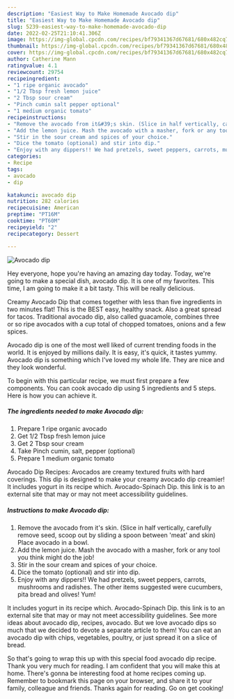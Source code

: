 ```yaml
---
description: "Easiest Way to Make Homemade Avocado dip"
title: "Easiest Way to Make Homemade Avocado dip"
slug: 5239-easiest-way-to-make-homemade-avocado-dip
date: 2022-02-25T21:10:41.306Z
image: https://img-global.cpcdn.com/recipes/bf79341367d67681/680x482cq70/avocado-dip-recipe-main-photo.jpg
thumbnail: https://img-global.cpcdn.com/recipes/bf79341367d67681/680x482cq70/avocado-dip-recipe-main-photo.jpg
cover: https://img-global.cpcdn.com/recipes/bf79341367d67681/680x482cq70/avocado-dip-recipe-main-photo.jpg
author: Catherine Mann
ratingvalue: 4.1
reviewcount: 29754
recipeingredient:
- "1 ripe organic avocado"
- "1/2 Tbsp fresh lemon juice"
- "2 Tbsp sour cream"
- "Pinch cumin salt pepper optional"
- "1 medium organic tomato"
recipeinstructions:
- "Remove the avocado from it&#39;s skin. (Slice in half vertically, carefully remove seed, scoop out by sliding a spoon between &#39;meat&#39; and skin) Place avocado in a bowl."
- "Add the lemon juice. Mash the avocado with a masher, fork or any tool you think might do the job!"
- "Stir in the sour cream and spices of your choice."
- "Dice the tomato (optional) and stir into dip."
- "Enjoy with any dippers!! We had pretzels, sweet peppers, carrots, mushrooms and radishes. The other items suggested were cucumbers, pita bread and olives! Yum!"
categories:
- Recipe
tags:
- avocado
- dip

katakunci: avocado dip 
nutrition: 282 calories
recipecuisine: American
preptime: "PT16M"
cooktime: "PT60M"
recipeyield: "2"
recipecategory: Dessert

---
```



![Avocado dip](https://img-global.cpcdn.com/recipes/bf79341367d67681/680x482cq70/avocado-dip-recipe-main-photo.jpg)

Hey everyone, hope you're having an amazing day today. Today, we're going to make a special dish, avocado dip. It is one of my favorites. This time, I am going to make it a bit tasty. This will be really delicious.

Creamy Avocado Dip that comes together with less than five ingredients in two minutes flat! This is the BEST easy, healthy snack. Also a great spread for tacos. Traditional avocado dip, also called guacamole, combines three or so ripe avocados with a cup total of chopped tomatoes, onions and a few spices.

Avocado dip is one of the most well liked of current trending foods in the world. It is enjoyed by millions daily. It is easy, it's quick, it tastes yummy. Avocado dip is something which I've loved my whole life. They are nice and they look wonderful.


To begin with this particular recipe, we must first prepare a few components. You can cook avocado dip using 5 ingredients and 5 steps. Here is how you can achieve it.

<!--inarticleads1-->

##### The ingredients needed to make Avocado dip:

1. Prepare 1 ripe organic avocado
1. Get 1/2 Tbsp fresh lemon juice
1. Get 2 Tbsp sour cream
1. Take Pinch cumin, salt, pepper (optional)
1. Prepare 1 medium organic tomato


Avocado Dip Recipes: Avocados are creamy textured fruits with hard coverings. This dip is designed to make your creamy avocado dip creamier! It includes yogurt in its recipe which. Avocado-Spinach Dip. this link is to an external site that may or may not meet accessibility guidelines. 

<!--inarticleads2-->

##### Instructions to make Avocado dip:

1. Remove the avocado from it&#39;s skin. (Slice in half vertically, carefully remove seed, scoop out by sliding a spoon between &#39;meat&#39; and skin) Place avocado in a bowl.
1. Add the lemon juice. Mash the avocado with a masher, fork or any tool you think might do the job!
1. Stir in the sour cream and spices of your choice.
1. Dice the tomato (optional) and stir into dip.
1. Enjoy with any dippers!! We had pretzels, sweet peppers, carrots, mushrooms and radishes. The other items suggested were cucumbers, pita bread and olives! Yum!


It includes yogurt in its recipe which. Avocado-Spinach Dip. this link is to an external site that may or may not meet accessibility guidelines. See more ideas about avocado dip, recipes, avocado. But we love avocado dips so much that we decided to devote a separate article to them! You can eat an avocado dip with chips, vegetables, poultry, or just spread it on a slice of bread. 

So that's going to wrap this up with this special food avocado dip recipe. Thank you very much for reading. I am confident that you will make this at home. There's gonna be interesting food at home recipes coming up. Remember to bookmark this page on your browser, and share it to your family, colleague and friends. Thanks again for reading. Go on get cooking!

